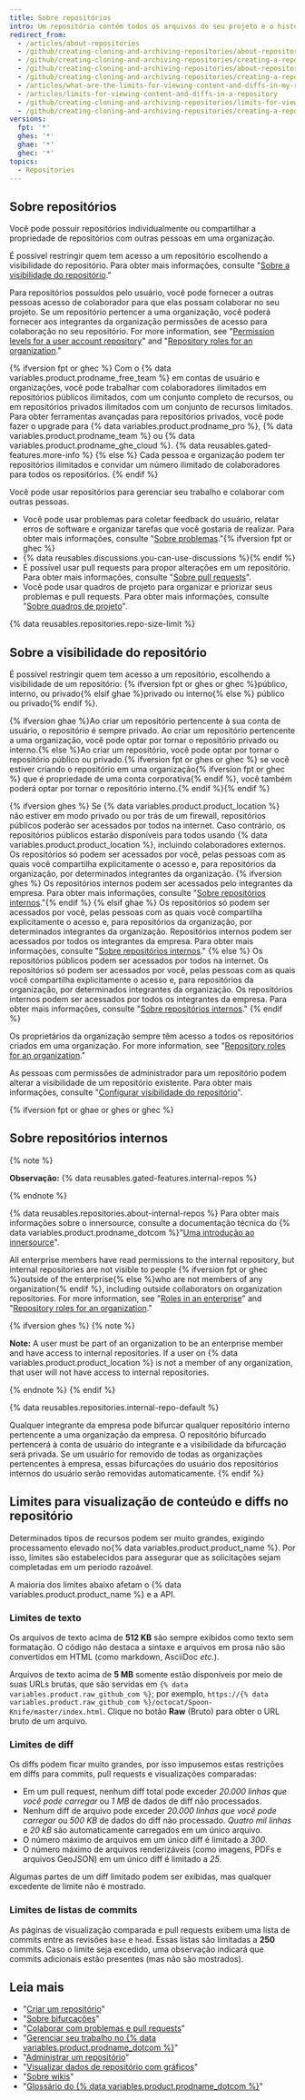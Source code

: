 ```yaml
---
title: Sobre repositórios
intro: Um repositório contém todos os arquivos do seu projeto e o histórico de revisão de cada arquivo. Você pode discutir e gerenciar o trabalho do projeto dentro do repositório.
redirect_from:
  - /articles/about-repositories
  - /github/creating-cloning-and-archiving-repositories/about-repositories
  - /github/creating-cloning-and-archiving-repositories/creating-a-repository-on-github/about-repositories
  - /github/creating-cloning-and-archiving-repositories/about-repository-visibility
  - /github/creating-cloning-and-archiving-repositories/creating-a-repository-on-github/about-repository-visibility
  - /articles/what-are-the-limits-for-viewing-content-and-diffs-in-my-repository
  - /articles/limits-for-viewing-content-and-diffs-in-a-repository
  - /github/creating-cloning-and-archiving-repositories/limits-for-viewing-content-and-diffs-in-a-repository
  - /github/creating-cloning-and-archiving-repositories/creating-a-repository-on-github/limits-for-viewing-content-and-diffs-in-a-repository
versions:
  fpt: '*'
  ghes: '*'
  ghae: '*'
  ghec: '*'
topics:
  - Repositories
---
```


## Sobre repositórios

Você pode possuir repositórios individualmente ou compartilhar a propriedade de repositórios com outras pessoas em uma organização.

É possível restringir quem tem acesso a um repositório escolhendo a visibilidade do repositório. Para obter mais informações, consulte "[Sobre a visibilidade do repositório](#about-repository-visibility)."

Para repositórios possuídos pelo usuário, você pode fornecer a outras pessoas acesso de colaborador para que elas possam colaborar no seu projeto. Se um repositório pertencer a uma organização, você poderá fornecer aos integrantes da organização permissões de acesso para colaboração no seu repositório. For more information, see "[Permission levels for a user account repository](/articles/permission-levels-for-a-user-account-repository/)" and "[Repository roles for an organization](/organizations/managing-access-to-your-organizations-repositories/repository-roles-for-an-organization)."

{% ifversion fpt or ghec %}
Com o {% data variables.product.prodname_free_team %} em contas de usuário e organizações, você pode trabalhar com colaboradores ilimitados em repositórios públicos ilimitados, com um conjunto completo de recursos, ou em repositórios privados ilimitados com um conjunto de recursos limitados. Para obter ferramentas avançadas para repositórios privados, você pode fazer o upgrade para {% data variables.product.prodname_pro %}, {% data variables.product.prodname_team %} ou {% data variables.product.prodname_ghe_cloud %}. {% data reusables.gated-features.more-info %}
{% else %}
Cada pessoa e organização podem ter repositórios ilimitados e convidar um número ilimitado de colaboradores para todos os repositórios.
{% endif %}

Você pode usar repositórios para gerenciar seu trabalho e colaborar com outras pessoas.
- Você pode usar problemas para coletar feedback do usuário, relatar erros de software e organizar tarefas que você gostaria de realizar. Para obter mais informações, consulte "[Sobre problemas](/github/managing-your-work-on-github/about-issues)."{% ifversion fpt or ghec %}
- {% data reusables.discussions.you-can-use-discussions %}{% endif %}
- É possível usar pull requests para propor alterações em um repositório. Para obter mais informações, consulte "[Sobre pull requests](/github/collaborating-with-issues-and-pull-requests/about-pull-requests)".
- Você pode usar quadros de projeto para organizar e priorizar seus problemas e pull requests. Para obter mais informações, consulte "[Sobre quadros de projeto](/github/managing-your-work-on-github/about-project-boards)".

{% data reusables.repositories.repo-size-limit %}

## Sobre a visibilidade do repositório

É possível restringir quem tem acesso a um repositório, escolhendo a visibilidade de um repositório: {% ifversion fpt or ghes or ghec %}público, interno, ou privado{% elsif ghae %}privado ou interno{% else %} público ou privado{% endif %}.

{% ifversion ghae %}Ao criar um repositório pertencente à sua conta de usuário, o repositório é sempre privado. Ao criar um repositório pertencente a uma organização, você pode optar por tornar o repositório privado ou interno.{% else %}Ao criar um repositório, você pode optar por tornar o repositório público ou privado.{% ifversion fpt or ghes or ghec %} se você estiver criando o repositório em uma organização{% ifversion fpt or ghec %} que é propriedade de uma conta corporativa{% endif %}, você também poderá optar por tornar o repositório interno.{% endif %}{% endif %}

{% ifversion ghes %}
Se {% data variables.product.product_location %} não estiver em modo privado ou por trás de um firewall, repositórios públicos poderão ser acessados por todos na internet. Caso contrário, os repositórios públicos estarão disponíveis para todos usando {% data variables.product.product_location %}, incluindo colaboradores externos. Os repositórios só podem ser acessados por você, pelas pessoas com as quais você compartilha explicitamente o acesso e, para repositórios da organização, por determinados integrantes da organização. {% ifversion ghes %} Os repositórios internos podem ser acessados pelo integrantes da empresa. Para obter mais informações, consulte "[Sobre repositórios internos](#about-internal-repositories)."{% endif %}
{% elsif ghae %}
Os repositórios só podem ser acessados por você, pelas pessoas com as quais você compartilha explicitamente o acesso e, para repositórios da organização, por determinados integrantes da organização. Repositórios internos podem ser acessados por todos os integrantes da empresa. Para obter mais informações, consulte "[Sobre repositórios internos](#about-internal-repositories)."
{% else %}
Os repositórios públicos podem ser acessados por todos na internet. Os repositórios só podem ser acessados por você, pelas pessoas com as quais você compartilha explicitamente o acesso e, para repositórios da organização, por determinados integrantes da organização. Os repositórios internos podem ser acessados por todos os integrantes da empresa. Para obter mais informações, consulte "[Sobre repositórios internos](#about-internal-repositories)."
{% endif %}

Os proprietários da organização sempre têm acesso a todos os repositórios criados em uma organização. For more information, see "[Repository roles for an organization](/organizations/managing-access-to-your-organizations-repositories/repository-roles-for-an-organization)."

As pessoas com permissões de administrador para um repositório podem alterar a visibilidade de um repositório existente. Para obter mais informações, consulte "[Configurar visibilidade do repositório](/github/administering-a-repository/setting-repository-visibility)".

{% ifversion fpt or ghae or ghes or ghec %}
## Sobre repositórios internos

{% note %}

**Observação:** {% data reusables.gated-features.internal-repos %}

{% endnote %}

{% data reusables.repositories.about-internal-repos %} Para obter mais informações sobre o innersource, consulte a documentação técnica do {% data variables.product.prodname_dotcom %}"[Uma introdução ao innersource](https://resources.github.com/whitepapers/introduction-to-innersource/)".

All enterprise members have read permissions to the internal repository, but internal repositories are not visible to people {% ifversion fpt or ghec %}outside of the enterprise{% else %}who are not members of any organization{% endif %}, including outside collaborators on organization repositories. For more information, see "[Roles in an enterprise](/github/setting-up-and-managing-your-enterprise/roles-in-an-enterprise#enterprise-members)" and "[Repository roles for an organization](/organizations/managing-access-to-your-organizations-repositories/repository-roles-for-an-organization)."

{% ifversion ghes %}
{% note %}

**Note:** A user must be part of an organization to be an enterprise member and have access to internal repositories. If a user on {% data variables.product.product_location %} is not a member of any organization, that user will not have access to internal repositories.

{% endnote %}
{% endif %}

{% data reusables.repositories.internal-repo-default %}

Qualquer integrante da empresa pode bifurcar qualquer repositório interno pertencente a uma organização da empresa. O repositório bifurcado pertencerá à conta de usuário do integrante e a visibilidade da bifurcação será privada. Se um usuário for removido de todas as organizações pertencentes à empresa, essas bifurcações do usuário dos repositórios internos do usuário serão removidas automaticamente.
{% endif %}

## Limites para visualização de conteúdo e diffs no repositório

Determinados tipos de recursos podem ser muito grandes, exigindo processamento elevado no{% data variables.product.product_name %}. Por isso, limites são estabelecidos para assegurar que as solicitações sejam completadas em um período razoável.

A maioria dos limites abaixo afetam o {% data variables.product.product_name %} e a API.

### Limites de texto

Os arquivos de texto acima de **512 KB** são sempre exibidos como texto sem formatação. O código não destaca a sintaxe e arquivos em prosa não são convertidos em HTML (como markdown, AsciiDoc *etc.*).

Arquivos de texto acima de **5 MB** somente estão disponíveis por meio de suas URLs brutas, que são servidas em `{% data variables.product.raw_github_com %}`; por exemplo, `https://{% data variables.product.raw_github_com %}/octocat/Spoon-Knife/master/index.html`. Clique no botão **Raw** (Bruto) para obter o URL bruto de um arquivo.

### Limites de diff

Os diffs podem ficar muito grandes, por isso impusemos estas restrições em diffs para commits, pull requests e visualizações comparadas:

- Em um pull request, nenhum diff total pode exceder *20.000 linhas que você pode carregar* ou *1 MB* de dados de diff não processados.
- Nenhum diff de arquivo pode exceder *20.000 linhas que você pode carregar* ou *500 KB* de dados do diff não processado. *Quatro mil linhas* e *20 kB* são automaticamente carregados em um único arquivo.
- O número máximo de arquivos em um único diff é limitado a *300*.
- O número máximo de arquivos renderizáveis (como imagens, PDFs e arquivos GeoJSON) em um único diff é limitado a *25*.

Algumas partes de um diff limitado podem ser exibidas, mas qualquer excedente de limite não é mostrado.

### Limites de listas de commits

As páginas de visualização comparada e pull requests exibem uma lista de commits entre as revisões `base` e `head`. Essas listas são limitadas a **250** commits. Caso o limite seja excedido, uma observação indicará que commits adicionais estão presentes (mas não são mostrados).

## Leia mais

- "[Criar um repositório](/articles/creating-a-new-repository)"
- "[Sobre bifurcações](/github/collaborating-with-pull-requests/working-with-forks/about-forks)"
- "[Colaborar com problemas e pull requests](/categories/collaborating-with-issues-and-pull-requests)"
- "[Gerenciar seu trabalho no {% data variables.product.prodname_dotcom %}](/categories/managing-your-work-on-github/)"
- "[Administrar um repositório](/categories/administering-a-repository)"
- "[Visualizar dados de repositório com gráficos](/categories/visualizing-repository-data-with-graphs/)"
- "[Sobre wikis](/communities/documenting-your-project-with-wikis/about-wikis)"
- "[Glossário do {% data variables.product.prodname_dotcom %}](/articles/github-glossary)"
